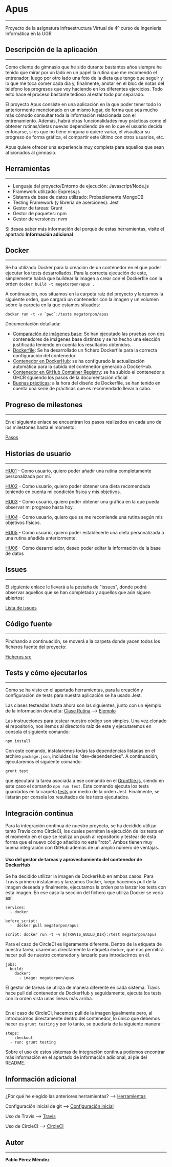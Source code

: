 # Apus
___

Proyecto de la asignatura Infraestructura Virtual de 4º curso de Ingeniería Informática en la UGR

## Descripción de la aplicación
___

Como cliente de gimnasio que he sido durante bastantes años siempre he tenido que mirar por un lado en un papel la rutina que me recomendó el entrenador, luego por otro lado una foto de la dieta que tengo que seguir y lo que me toca comer cada día y, finalmente, anotar en el bloc de notas del teléfono los progresos que voy haciendo en los diferentes ejercicios. Todo esto hace el proceso bastante tedioso al estar todo por separado.

El proyecto Apus consiste en una aplicación en la que poder tener todo lo anteriormente mencionado en un mismo lugar, de forma que sea mucho más cómodo consultar toda la información relacionada con el entrenamiento. Además, habrá otras funcionalidades muy prácticas como el obtener rutinas/dietas nuevas dependiendo de en lo que el usuario decida enfocarse, si es que no tiene ninguna o quiere variar, el visualizar su progreso de forma gráfica, el compartir este último con otros usuarios, etc.

Apus quiere ofrecer una experiencia muy completa para aquellos que sean aficionados al gimnasio.


## Herramientas
___

<ul>
<li>Lenguaje del proyecto/Entorno de ejecución: Javascript/Node.js</li>

<li>Framework utilizado: Express.js</li>

<li>Sistema de base de datos utilizado: Probablemente MongoDB</li>

<li>Testing Framework (y librería de aserciones): Jest</li>

<li>Gestor de tareas: Grunt</li>

<li>Gestor de paquetes: npm</li>

<li>Gestor de versiones: nvm</li>
</ul>

Si desea saber más información del porqué de estas herramientas, visite el apartado **Información adicional**


## Docker
___

Se ha utilizado Docker para la creación de un contenedor en el que poder ejecutar los tests desarrollados.
Para la correcta ejecución de este, simplemente habrá que buildear la imagen a crear con el Dockerfile con la orden
`docker build -t megatorpon/apus .`

A continuación, nos situamos en la carpeta raíz del proyecto y lanzamos la siguiente orden, que cargará un contenedor con la imagen y un volumen sobre la carpeta en la que estamos situados:

``docker run -t -v `pwd`:/tests megatorpon/apus``

Documentación detallada:

- [Comparación de imágenes base](https://github.com/Megatorpon/Apus/blob/main/docs/docker_doc/comparacion_contenedores.md): Se han ejecutado las pruebas con dos contenedores de imágenes base distintas y se ha hecho una elección justificada teniendo en cuenta los resultados obtenidos.
- [Dockerfile](https://github.com/Megatorpon/Apus/blob/main/Dockerfile): Se ha desarrollado un fichero Dockerfile para la correcta configuración del contenedor.
- [Contenedor en DockerHub](https://github.com/Megatorpon/Apus/blob/main/docs/docker_doc/subida_dockerhub.md): se ha configurado la actualización automática para la subida del contenedor generado a DockerHub.
- [Contenedor en GitHub Container Registry](https://github.com/Megatorpon/Apus/blob/main/docs/docker_doc/subida_githubcontainer.md): se ha subido el contenedor a GHCR sguiendo los pasos de la documentación oficial
- [Buenas prácticas](https://github.com/Megatorpon/Apus/blob/main/docs/docker_doc/buenas_practicas_docker.md): a la hora del diseño de Dockerfile, se han tenido en cuenta una serie de prácticas que es recomendado llevar a cabo.

## Progreso de milestones
___

En el siguiente enlace se encuentran los pasos realizados en cada uno de los milestones hasta el momento:

[Pasos](https://github.com/Megatorpon/Apus/blob/main/docs/pasos.md)


## Historias de usuario
___

[HU01](https://github.com/Megatorpon/Apus/issues/4) - Como usuario, quiero poder añadir una rutina completamente personalizada por mí.

[HU02](https://github.com/Megatorpon/Apus/issues/5) - Como usuario, quiero poder obtener una dieta recomendada teniendo en cuenta mi condición física y mis objetivos.

[HU03](https://github.com/Megatorpon/Apus/issues/6) - Como usuario, quiero poder obtener una gráfica en la que pueda observar mi progreso hasta hoy.

[HU04](https://github.com/Megatorpon/Apus/issues/19) - Como usuario, quiero que se me recomiende una rutina según mis objetivos físicos.

[HU05](https://github.com/Megatorpon/Apus/issues/22) - Como usuario, quiero poder establecerle una dieta personalizada a una rutina añadida anteriormente.

[HU06](https://github.com/Megatorpon/Apus/issues/42) - Como desarrollador, deseo poder editar la información de la base de datos


## Issues
___

El siguiente enlace le llevará a la pestaña de "issues", donde podrá observar aquellos que se han completado y aquellos que aún siguen abiertos:

[Lista de issues](https://github.com/Megatorpon/Apus/issues)


## Código fuente
___

Pinchando a continuación, se moverá a la carpeta donde yacen todos los ficheros fuente del proyecto:

[Ficheros src](https://github.com/Megatorpon/Apus/blob/main/src)


## Tests y cómo ejecutarlos
___

Como se ha visto en el apartado herramientas, para la creación y configuración de tests para nuestra aplicación se ha usado Jest.

Las clases testeadas hasta ahora son las siguientes, junto con un ejemplo de la información devuelta:
[Clase Rutina](https://github.com/Megatorpon/Apus/blob/main/tests/rutina.test.js) --> [Ejemplo](https://github.com/Megatorpon/Apus/blob/main/docs/test_Rutina.md)


Las instrucciones para testear nuestro código son simples. Una vez clonado el repositorio, nos iremos al directorio raíz de este y ejecutaremos en consola el siguiente comando:

`npm install`

Con este comando, instalaremos todas las dependencias listadas en el archivo `package.json`, incluidas las "dev-dependencies". A continuación, ejecutaremos el siguiente comando:

`grunt test`

que ejecutará la tarea asociada a ese comando en el [Gruntfile.js](https://github.com/Megatorpon/Apus/blob/main/Gruntfile.js), siendo en este caso el comando `npm run test`.
Este comando ejecuta los tests guardados en la carpeta [tests](https://github.com/Megatorpon/Apus/blob/main/tests) por medio de la orden Jest. Finalmente, se listarán por consola los resultados
de los tests ejecutados.

## Integración continua

Para la integración continua de nuestro proyecto, se ha decidido utilizar tanto Travis como CircleCI, los cuales permiten la ejecución de los tests en el momento en el que se realiza un push al repositorio y testear de esta forma que el nuevo código añadido no esté "roto". Ambos tienen muy buena integración con GitHub además de un amplio número de ventajas.

#### Uso del gestor de tareas y aprovechamiento del contenedor de DockerHub

Se ha decidido utilizar la imagen de DockerHub en ambos casos. Para Travis primero instalamos y lanzamos Docker, luego hacemos pull de la imagen deseada y finalmente, ejecutamos la orden para lanzar los tests con esta imagen. En ese caso la sección del fichero que utiliza Docker se vería así:
```
services:
  - docker

before_script:
  -  docker pull megatorpon/apus

script: docker run -t -v ${TRAVIS_BUILD_DIR}:/test megatorpon/apus
```

Para el caso de CircleCI es ligeramente diferente. Dentro de la etiqueta de nuestra tarea, usaremos directamente la etiqueta `docker`, que nos permitirá hacer pull de nuestro contenedor y lanzarlo para introducirnos en él.
```
jobs:
  build:
    docker:
      - image: megatorpon/apus
```

El gestor de tareas se utiliza de manera diferente en cada sistema. Travis hace pull del contenedor de DockerHub y seguidamente, ejecuta los tests con la orden vista unas líneas más arriba.
```script: docker run -t -v ${TRAVIS_BUILD_DIR}:/test megatorpon/apus
```

En el caso de CircleCI, hacemos pull de la imagen igualmente pero, al introducirnos directamente dentro del contenedor, lo único que debemos hacer es `grunt testing` y por lo tanto, se quedaría de la siguiente manera:
```
steps:
  - checkout
  - run: grunt testing
```

Sobre el uso de estos sistemas de integración continua podemos encontrar más información en el apartado de información adicional, al pie del README.

## Información adicional
___

¿Por qué he elegido las anteriores herramientas? --> [Herramientas](https://github.com/Megatorpon/Apus/blob/main/docs/herramientas.md)

Configuración inicial de git --> [Configuración inicial](https://github.com/Megatorpon/Apus/blob/main/docs/config_git.md)

Uso de Travis --> [Travis](https://github.com/Megatorpon/Apus/blob/main/docs/integracion_continua/travis.md)

Uso de CircleCI --> [CircleCI](https://github.com/Megatorpon/Apus/blob/main/docs/integracion_continua/circleci.md)

## Autor
___

**Pablo Pérez Méndez**
